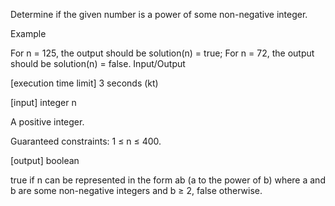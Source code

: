 Determine if the given number is a power of some non-negative integer.

Example

For n = 125, the output should be
solution(n) = true;
For n = 72, the output should be
solution(n) = false.
Input/Output

[execution time limit] 3 seconds (kt)

[input] integer n

A positive integer.

Guaranteed constraints:
1 ≤ n ≤ 400.

[output] boolean

true if n can be represented in the form ab (a to the power of b) where a and b are some non-negative integers and b ≥ 2, false otherwise.